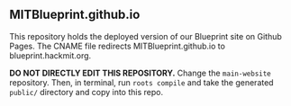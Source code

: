 MITBlueprint.github.io
------

This repository holds the deployed version of our Blueprint site on Github Pages.
The CNAME file redirects MITBlueprint.github.io to blueprint.hackmit.org.

__DO NOT DIRECTLY EDIT THIS REPOSITORY.__
Change the `main-website` repository.
Then, in terminal, run `roots compile` and take the generated `public/` directory and copy into this repo.